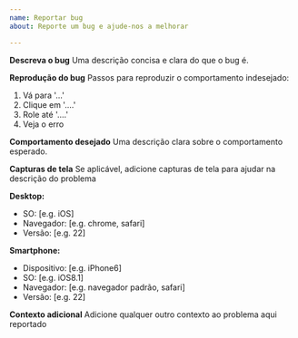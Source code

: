 ```yaml
---
name: Reportar bug
about: Reporte um bug e ajude-nos a melhorar

---
```


**Descreva o bug**
Uma descrição concisa e clara do que o bug é.

**Reprodução do bug**
Passos para reproduzir o comportamento indesejado:
1. Vá para '...'
2. Clique em '....'
3. Role até '....'
4. Veja o erro

**Comportamento desejado**
Uma descrição clara sobre o comportamento esperado.

**Capturas de tela**
Se aplicável, adicione capturas de tela para ajudar na descrição do problema

**Desktop:**
 - SO: [e.g. iOS]
 - Navegador: [e.g. chrome, safari]
 - Versão: [e.g. 22]

**Smartphone:**
 - Dispositivo: [e.g. iPhone6]
 - SO: [e.g. iOS8.1]
 - Navegador: [e.g. navegador padrão, safari]
 - Versão: [e.g. 22]

**Contexto adicional**
Adicione qualquer outro contexto ao problema aqui reportado

